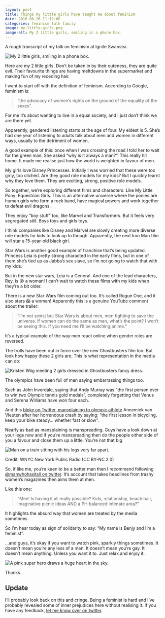 ```yaml
---
layout: post  
title: Things my little girls have taught me about feminism
date: 2016-08-26 11:12:00  
categories: feminism talk family
image: my-little-girls.png
image-alt: My 2 little girls, smiling in a phone box.
---
```


A rough transcript of my talk on feminism at Ignite Swansea.  

![My 2 little girls, smiling in a phone box.](http://www.benjystanton.co.uk/assets/my-little-girls.png)

Here are my 2 little girls. Don’t be taken in by their cuteness, they are quite evil. Their favourite things are having meltdowns in the supermarket and making fun of my receding hair.

I want to start off with the definition of feminism. According to Google, feminism is:

> “the advocacy of women’s rights on the ground of the equality of the sexes”.

For me it’s about wanting to live in a equal society, and I just don’t think we are there yet.

Apparently, gendered listening starts at the age of four. My eldest is 5. She’s had one year of listening to adults talk about men and women in different ways, usually to the detriment of women.

A good example of this: once when I was crossing the road I told her to wait for the green man. She asked “why is it always a man?”. This really hit home. It made me realise just how the world is weighted in favour of men.

My girls love Disney Princesses. Initially I was worried that these were too girly, too clichéd. Are they good role models for my kids? But I quickly learnt why they love them. They are exciting, strong, positive role models.

So together, we’re exploring different films and characters. Like My Little Pony: Equestrian Girls. This is an alternative universe where the ponies are human girls who form a rock band, have magical powers and work together to defeat evil dragons.

They enjoy “boy stuff” too, like Marvel and Transformers. But it feels very segregated still. Boys toys and girls toys.

I think companies like Disney and Marvel are slowly creating more diverse role models for kids to look up to though. Apparently, the next Iron Man film will star a 15-year-old black girl.

Star Wars is another good example of franchise that’s being updated. Princess Leia is pretty strong characted in the early films, but in one of them she’s tied up as Jabba’s sex slave, so I’m not going to watch that with my kids.

But in the new star wars, Leia is a General. And one of the lead characters, Rey, is 😮 a woman! I can’t wait to watch these films with my kids when they’re a bit older.

There is a new Star Wars film coming out too. It’s called Rogue One, and it also stars 😱 a woman! Apparently this is a genuine YouTube comment about the trailer:

> “I’m not sexist but Star Wars is about men, men fighting to save the universe. If women can do the same as men, what’s the point? I won’t be seeing this. If you need me I’ll be watching anime.”

It’s a typical example of the way men react online when gender roles are reversed.

The trolls have been out in force over the new Ghostbusters film too. But look how happy these 2 girls are. This is what representation in the media can do:

![Kristen Wiig meeting 2 girls dressed in Ghostbusters fancy dress.](http://www.benjystanton.co.uk/assets/ghostbusters-representation.jpg)

The olympics have been full of men saying embarrassing things too.

Such as John Inverdale, saying that Andy Murray was “the first person ever to win two Olympic tennis gold medals”, completely forgetting that Venus and Serena Williams have won four each.

And this [bloke on Twitter, mansplaining to olympic athlete](https://twitter.com/beggie_smalls/status/762545510930677760) Annemiek van Vleuten after her horrendous crash by saying: “the first lesson in bicycling, keep your bike steady… whether fast or slow”.

Nearly as bad as mansplaining is manspreading. Guys have a look down at your legs now and if you’re manspreading then do the people either side of you a favour and close them up a little. You’re not that big.

![Man on a train sitting with his legs very far apart.](http://www.benjystanton.co.uk/assets/manspreading.jpg)

Credit: WNYC New York Public Radio (CC BY-NC 2.0)

So, if like me, you’re keen to be a better man then I recommend following [@manwhohasitall on twitter](https://twitter.com/manwhohasitall). It’s account that takes headlines from trashy women’s magazines then aims them at men.

Like this one:
> “Men! Is having it all really possible? Kids, relationship, beach hair, imaginative picnic ideas AND a PH balanced intimate area?”

It highlights the absurd way that women are treated by the media sometimes.

So I’m hear today as sign of solidarity to say: “My name is Benjy and I’m a feminist”.

…and guys, it’s okay if you want to watch pink, sparkly things sometimes. It doesn’t mean you’re any less of a man. It doesn’t mean you’re gay. It doesn’t mean anything. Unless you want it to. Just relax and enjoy it.

![A pink super hero draws a huge heart in the sky.](http://www.benjystanton.co.uk/assets/glitter-force.gif)

Thanks.

## Update

I’ll probably look back on this and cringe. Being a feminist is hard and I’ve probably revealed some of inner prejudices here without realising it. If you have any feedback, [let me know over on twitter](https://twitter.com/benjystanton).
